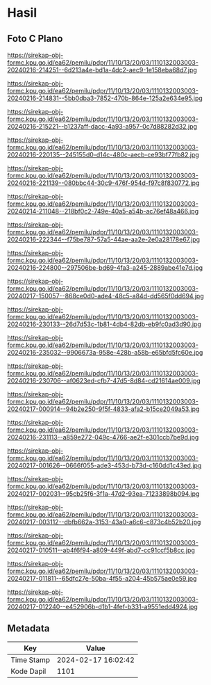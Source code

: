 # Hasil

## Foto C Plano

https://sirekap-obj-formc.kpu.go.id/ea62/pemilu/pdpr/11/10/13/20/03/1110132003003-20240216-214251--6d213a4e-bd1a-4dc2-aec9-1e158eba68d7.jpg

https://sirekap-obj-formc.kpu.go.id/ea62/pemilu/pdpr/11/10/13/20/03/1110132003003-20240216-214831--5bb0dba3-7852-470b-864e-125a2e634e95.jpg

https://sirekap-obj-formc.kpu.go.id/ea62/pemilu/pdpr/11/10/13/20/03/1110132003003-20240216-215221--b1237aff-dacc-4a93-a957-0c7d88282d32.jpg

https://sirekap-obj-formc.kpu.go.id/ea62/pemilu/pdpr/11/10/13/20/03/1110132003003-20240216-220135--245155d0-d14c-480c-aecb-ce93bf77fb82.jpg

https://sirekap-obj-formc.kpu.go.id/ea62/pemilu/pdpr/11/10/13/20/03/1110132003003-20240216-221139--080bbc44-30c9-476f-954d-f97c8f830772.jpg

https://sirekap-obj-formc.kpu.go.id/ea62/pemilu/pdpr/11/10/13/20/03/1110132003003-20240214-211048--218bf0c2-749e-40a5-a54b-ac76ef48a466.jpg

https://sirekap-obj-formc.kpu.go.id/ea62/pemilu/pdpr/11/10/13/20/03/1110132003003-20240216-222344--f75be787-57a5-44ae-aa2e-2e0a28178e67.jpg

https://sirekap-obj-formc.kpu.go.id/ea62/pemilu/pdpr/11/10/13/20/03/1110132003003-20240216-224800--297506be-bd69-4fa3-a245-2889abe41e7d.jpg

https://sirekap-obj-formc.kpu.go.id/ea62/pemilu/pdpr/11/10/13/20/03/1110132003003-20240217-150057--868ce0d0-ade4-48c5-a84d-dd565f0dd694.jpg

https://sirekap-obj-formc.kpu.go.id/ea62/pemilu/pdpr/11/10/13/20/03/1110132003003-20240216-230133--26d7d53c-1b81-4db4-82db-eb9fc0ad3d90.jpg

https://sirekap-obj-formc.kpu.go.id/ea62/pemilu/pdpr/11/10/13/20/03/1110132003003-20240216-235032--9906673a-958e-428b-a58b-e65bfd5fc60e.jpg

https://sirekap-obj-formc.kpu.go.id/ea62/pemilu/pdpr/11/10/13/20/03/1110132003003-20240216-230706--af0623ed-cfb7-47d5-8d84-cd21614ae009.jpg

https://sirekap-obj-formc.kpu.go.id/ea62/pemilu/pdpr/11/10/13/20/03/1110132003003-20240217-000914--94b2e250-9f5f-4833-afa2-b15ce2049a53.jpg

https://sirekap-obj-formc.kpu.go.id/ea62/pemilu/pdpr/11/10/13/20/03/1110132003003-20240216-231113--a859e272-049c-4766-ae2f-e301ccb7be9d.jpg

https://sirekap-obj-formc.kpu.go.id/ea62/pemilu/pdpr/11/10/13/20/03/1110132003003-20240217-001626--0666f055-ade3-453d-b73d-c160dd1c43ed.jpg

https://sirekap-obj-formc.kpu.go.id/ea62/pemilu/pdpr/11/10/13/20/03/1110132003003-20240217-002031--95cb25f6-3f1a-47d2-93ea-71233898b094.jpg

https://sirekap-obj-formc.kpu.go.id/ea62/pemilu/pdpr/11/10/13/20/03/1110132003003-20240217-003112--dbfb662a-3153-43a0-a6c6-c873c4b52b20.jpg

https://sirekap-obj-formc.kpu.go.id/ea62/pemilu/pdpr/11/10/13/20/03/1110132003003-20240217-010511--ab4f6f94-a809-449f-abd7-cc91ccf5b8cc.jpg

https://sirekap-obj-formc.kpu.go.id/ea62/pemilu/pdpr/11/10/13/20/03/1110132003003-20240217-011811--65dfc27e-50ba-4f55-a204-45b575ae0e59.jpg

https://sirekap-obj-formc.kpu.go.id/ea62/pemilu/pdpr/11/10/13/20/03/1110132003003-20240217-012240--e452906b-d1b1-4fef-b331-a9551edd4924.jpg


## Metadata

| Key        | Value               |
| ---------- | ------------------- |
| Time Stamp | 2024-02-17 16:02:42 |
| Kode Dapil | 1101                |




